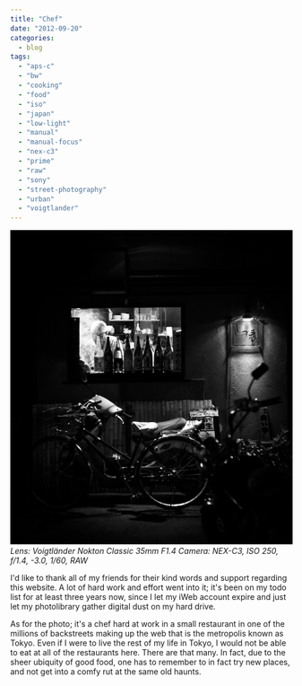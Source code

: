 ```yaml
---
title: "Chef"
date: "2012-09-20"
categories: 
  - blog
tags: 
  - "aps-c"
  - "bw"
  - "cooking"
  - "food"
  - "iso"
  - "japan"
  - "low-light"
  - "manual"
  - "manual-focus"
  - "nex-c3"
  - "prime"
  - "raw"
  - "sony"
  - "street-photography"
  - "urban"
  - "voigtlander"
---
```


![photo](/assets/images/02131-chef.jpg)
_Lens: Voigtländer Nokton Classic 35mm F1.4_ _Camera: NEX-C3, ISO 250, f/1.4, -3.0, 1/60, RAW_

I'd like to thank all of my friends for their kind words and support regarding this website. A lot of hard work and effort went into it; it's been on my todo list for at least three years now, since I let my iWeb account expire and just let my photolibrary gather digital dust on my hard drive.

As for the photo; it's a chef hard at work in a small restaurant in one of the millions of backstreets making up the web that is the metropolis known as Tokyo. Even if I were to live the rest of my life in Tokyo, I would not be able to eat at all of the restaurants here. There are that many. In fact, due to the sheer ubiquity of good food, one has to remember to in fact try new places, and not get into a comfy rut at the same old haunts.
